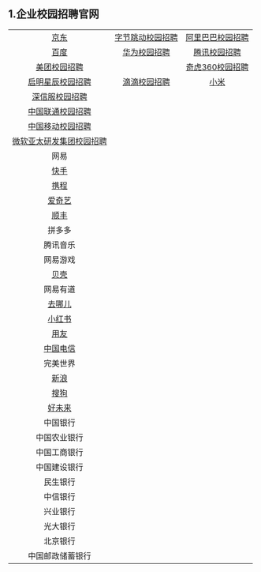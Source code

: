 ## 1.企业校园招聘官网

|                                                              |                                                              |                                                            |
| :----------------------------------------------------------: | :----------------------------------------------------------: | :--------------------------------------------------------: |
|                [京东](http://campus.jd.com/)                 |       [字节跳动校园招聘](https://jobs.bytedance.com/)        | [阿里巴巴校园招聘](https://talent.alibaba.com/campus/home) |
| [百度](https://talent.baidu.com/external/baidu/campus.html)  | [华为校园招聘](https://career.huawei.com/reccampportal/portal5/campus-recruitment.html) |            [腾讯校园招聘](https://join.qq.com/)            |
|      [美团校园招聘](https://campus.meituan.com/recruit)      |                                                              |        [奇虎360校园招聘](http://campus.360.cn/home)        |
|   [启明星辰校园招聘](https://venusgroup.zhiye.com/Campus)    | [滴滴校园招聘](http://campus.didiglobal.com/campus_apply/didiglobal/6223#/) |               [小米](https://hr.xiaomi.com/)               |
|          [深信服校园招聘](https://hr.sangfor.com/)           |                                                              |                                                            |
|       [中国联通校园招聘](http://zglt2022.zhaopin.com)        |                                                              |                                                            |
|          [中国移动校园招聘](https://job.10086.cn/)           |                                                              |                                                            |
| [微软亚太研发集团校园招聘](https://www.microsoft.com/zh-cn/ard/recruitment) |                                                              |                                                            |
|                             网易                             |                                                              |                                                            |
|             [快手](https://campus.kuaishou.cn/)              |                                                              |                                                            |
|          [携程](https://job.ctrip.com/index.html#/)          |                                                              |                                                            |
|             [爱奇艺](https://careers.iqiyi.com/)             |                                                              |                                                            |
|       [顺丰](http://campus.sf-express.com/#/homePage)        |                                                              |                                                            |
|                            拼多多                            |                                                              |                                                            |
|                           腾讯音乐                           |                                                              |                                                            |
|                           网易游戏                           |                                                              |                                                            |
|                [贝壳](http://campus.ke.com/)                 |                                                              |                                                            |
|                           网易有道                           |                                                              |                                                            |
|     [去哪儿](https://app.mokahr.com/apply/qunar/4206#/)      |                                                              |                                                            |
|   [小红书](https://campus.xiaohongshu.com/jobs/310177670)    |                                                              |                                                            |
|              [用友](http://career.yonyou.com/)               |                                                              |                                                            |
|        [中国电信](http://www.chinatelecom.com.cn/zp/)        |                                                              |                                                            |
|                           完美世界                           |                                                              |                                                            |
|             [新浪](https://career.sina.com.cn/)              |                                                              |                                                            |
|       [搜狗](http://job.sogou.com/pc/html/index.html)        |                                                              |                                                            |
|               [好未来](http://job.100tal.com/)               |                                                              |                                                            |
|                           中国银行                           |                                                              |                                                            |
|                         中国农业银行                         |                                                              |                                                            |
|                         中国工商银行                         |                                                              |                                                            |
|                         中国建设银行                         |                                                              |                                                            |
|                           民生银行                           |                                                              |                                                            |
|                           中信银行                           |                                                              |                                                            |
|                           兴业银行                           |                                                              |                                                            |
|                           光大银行                           |                                                              |                                                            |
|                           北京银行                           |                                                              |                                                            |
|                       中国邮政储蓄银行                       |                                                              |                                                            |

